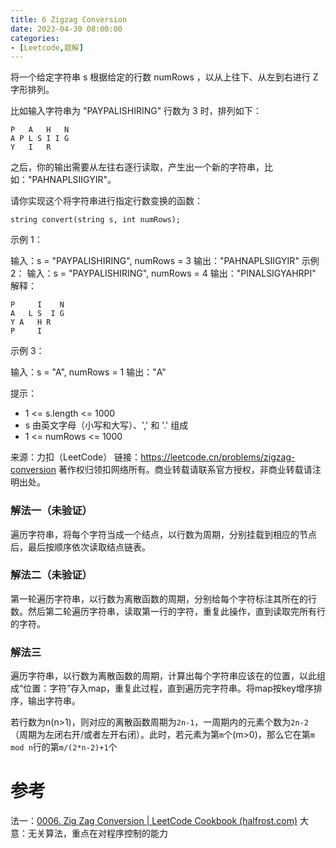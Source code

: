 ```yaml
---
title: 6 Zigzag Conversion
date: 2023-04-30 08:00:00
categories:
- [Leetcode,题解]
---
```




将一个给定字符串 s 根据给定的行数 numRows ，以从上往下、从左到右进行 Z 字形排列。

比如输入字符串为 "PAYPALISHIRING" 行数为 3 时，排列如下：

```
P   A   H   N
A P L S I I G
Y   I   R
```

之后，你的输出需要从左往右逐行读取，产生出一个新的字符串，比如："PAHNAPLSIIGYIR"。

请你实现这个将字符串进行指定行数变换的函数：

`string convert(string s, int numRows);`


示例 1：

输入：s = "PAYPALISHIRING", numRows = 3
输出："PAHNAPLSIIGYIR"
示例 2：
输入：s = "PAYPALISHIRING", numRows = 4
输出："PINALSIGYAHRPI"
解释：
```
P     I    N
A   L S  I G
Y A   H R
P     I
```

示例 3：

输入：s = "A", numRows = 1
输出："A"


提示：

+ 1 <= s.length <= 1000
+ s 由英文字母（小写和大写）、',' 和 '.' 组成
+ 1 <= numRows <= 1000

来源：力扣（LeetCode）
链接：https://leetcode.cn/problems/zigzag-conversion
著作权归领扣网络所有。商业转载请联系官方授权，非商业转载请注明出处。


### 解法一（未验证）

遍历字符串，将每个字符当成一个结点，以行数为周期，分别挂载到相应的节点后，最后按顺序依次读取结点链表。


### 解法二（未验证）

第一轮遍历字符串，以行数为离散函数的周期，分别给每个字符标注其所在的行数。然后第二轮遍历字符串，读取第一行的字符，重复此操作，直到读取完所有行的字符。


### 解法三

遍历字符串，以行数为离散函数的周期，计算出每个字符串应该在的位置，以此组成“位置：字符”存入map，重复此过程，直到遍历完字符串。将map按key增序排序，输出字符串。

若行数为n(n>1)，则对应的离散函数周期为`2n-1`，一周期内的元素个数为`2n-2`（周期为左闭右开/或者左开右闭）。此时，若元素为第`m`个(m>0)，那么它在第`m mod n`行的第`m/(2*n-2)+1`个


# 参考

法一：[0006. Zig Zag Conversion | LeetCode Cookbook (halfrost.com)](https://books.halfrost.com/leetcode/ChapterFour/0001~0099/0006.ZigZag-Conversion/)
大意：无关算法，重点在对程序控制的能力